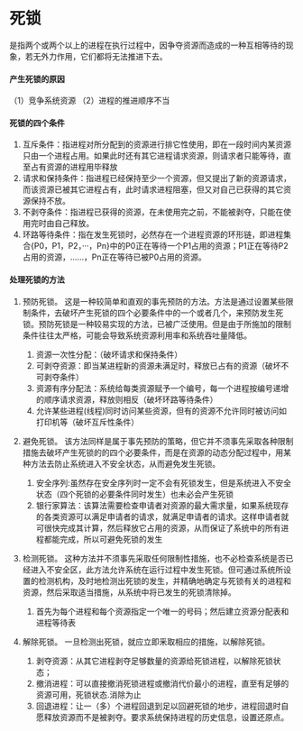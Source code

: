 # 死锁

是指两个或两个以上的进程在执行过程中，因争夺资源而造成的一种互相等待的现象，若无外力作用，它们都将无法推进下去。

#### 产生死锁的原因

（1）竞争系统资源 （2）进程的推进顺序不当

#### 死锁的四个条件

1. 互斥条件：指进程对所分配到的资源进行排它性使用，即在一段时间内某资源只由一个进程占用。如果此时还有其它进程请求资源，则请求者只能等待，直至占有资源的进程用毕释放
2. 请求和保持条件：指进程已经保持至少一个资源，但又提出了新的资源请求，而该资源已被其它进程占有，此时请求进程阻塞，但又对自己已获得的其它资源保持不放。
3. 不剥夺条件：指进程已获得的资源，在未使用完之前，不能被剥夺，只能在使用完时由自己释放。
4. 环路等待条件：指在发生死锁时，必然存在一个进程资源的环形链，即进程集合{P0，P1，P2，···，Pn}中的P0正在等待一个P1占用的资源；P1正在等待P2占用的资源，……，Pn正在等待已被P0占用的资源。

#### 处理死锁的方法

1. 预防死锁。
   这是一种较简单和直观的事先预防的方法。方法是通过设置某些限制条件，去破坏产生死锁的四个必要条件中的一个或者几个，来预防发生死锁。预防死锁是一种较易实现的方法，已被广泛使用。但是由于所施加的限制条件往往太严格，可能会导致系统资源利用率和系统吞吐量降低。
   1. 资源一次性分配：（破坏请求和保持条件）
   2. 可剥夺资源：即当某进程新的资源未满足时，释放已占有的资源（破坏不可剥夺条件）
   3. 资源有序分配法：系统给每类资源赋予一个编号，每一个进程按编号递增的顺序请求资源，释放则相反（破坏环路等待条件）
   4. 允许某些进程\(线程\)同时访问某些资源，但有的资源不允许同时被访问如打印机等（破坏互斥性条件）
2. 避免死锁。
   该方法同样是属于事先预防的策略，但它并不须事先采取各种限制措施去破坏产生死锁的的四个必要条件，而是在资源的动态分配过程中，用某种方法去防止系统进入不安全状态，从而避免发生死锁。
   1. 安全序列:虽然存在安全序列时一定不会有死锁发生，但是系统进入不安全状态（四个死锁的必要条件同时发生）也未必会产生死锁
   2. 银行家算法：该算法需要检查申请者对资源的最大需求量，如果系统现存的各类资源可以满足申请者的请求，就满足申请者的请求。这样申请者就可很快完成其计算，然后释放它占用的资源，从而保证了系统中的所有进程都能完成，所以可避免死锁的发生
3. 检测死锁。
   这种方法并不须事先采取任何限制性措施，也不必检查系统是否已经进入不安全区，此方法允许系统在运行过程中发生死锁。但可通过系统所设置的检测机构，及时地检测出死锁的发生，并精确地确定与死锁有关的进程和资源，然后采取适当措施，从系统中将已发生的死锁清除掉。
   1. 首先为每个进程和每个资源指定一个唯一的号码；然后建立资源分配表和进程等待表
4. 解除死锁。
   一旦检测出死锁，就应立即釆取相应的措施，以解除死锁。

   1. 剥夺资源：从其它进程剥夺足够数量的资源给死锁进程，以解除死锁状态；
   2. 撤消进程：可以直接撤消死锁进程或撤消代价最小的进程，直至有足够的资源可用，死锁状态.消除为止
   3. 回退进程：让一（多）个进程回退到足以回避死锁的地步，进程回退时自愿释放资源而不是被剥夺。要求系统保持进程的历史信息，设置还原点。




